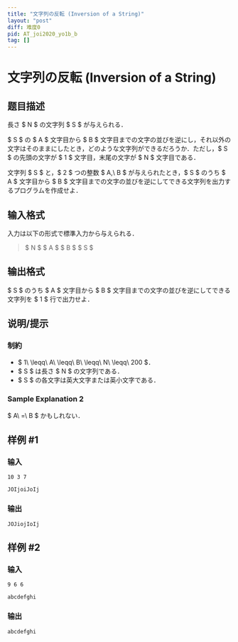 ```yaml
---
title: "文字列の反転 (Inversion of a String)"
layout: "post"
diff: 难度0
pid: AT_joi2020_yo1b_b
tag: []
---
```


# 文字列の反転 (Inversion of a String)

## 题目描述

[problemUrl]: https://atcoder.jp/contests/joi2020yo1b/tasks/joi2020_yo1b_b

長さ $ N $ の文字列 $ S $ が与えられる．

$ S $ の $ A $ 文字目から $ B $ 文字目までの文字の並びを逆にし，それ以外の文字はそのままにしたとき，どのような文字列ができるだろうか．ただし，$ S $ の先頭の文字が $ 1 $ 文字目，末尾の文字が $ N $ 文字目である．

文字列 $ S $ と，$ 2 $ つの整数 $ A,\ B $ が与えられたとき，$ S $ のうち $ A $ 文字目から $ B $ 文字目までの文字の並びを逆にしてできる文字列を出力するプログラムを作成せよ．

## 输入格式

入力は以下の形式で標準入力から与えられる．

> $ N $ $ A $ $ B $ $ S $

## 输出格式

$ S $ のうち $ A $ 文字目から $ B $ 文字目までの文字の並びを逆にしてできる文字列を $ 1 $ 行で出力せよ．

## 说明/提示

### 制約

- $ 1\ \leqq\ A\ \leqq\ B\ \leqq\ N\ \leqq\ 200 $．
- $ S $ は長さ $ N $ の文字列である．
- $ S $ の各文字は英大文字または英小文字である．

### Sample Explanation 2

$ A\ =\ B $ かもしれない．

## 样例 #1

### 输入

```
10 3 7
JOIjoiJoIj
```

### 输出

```
JOJiojIoIj
```

## 样例 #2

### 输入

```
9 6 6
abcdefghi
```

### 输出

```
abcdefghi
```


